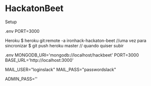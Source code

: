 # HackatonBeet

Setup


.env
PORT=3000

Heroku
$ heroku git:remote -a ironhack-hackaton-beet //uma vez para sincronizar
$ git push heroku master // quando quiser subir

.env
MONGODB_URI='mongodb://localhost/hackbeet'
PORT=3000
BASE_URL='http://localhost:3000'

MAIL_USER="loginslack"
MAIL_PASS="passwordslack"

ADMIN_PASS=''
